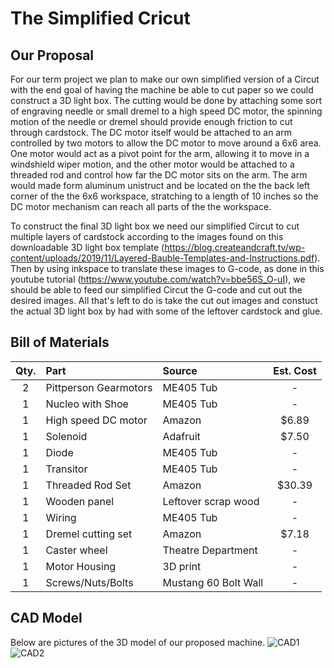 # The Simplified Cricut

## Our Proposal
For our term project we plan to make our own simplified version of a Circut with the end goal of having the machine be able to
cut paper so we could construct a 3D light box. The cutting would be done by attaching some sort of engraving needle or small dremel
to a high speed DC motor, the spinning motion of the needle or dremel should provide enough friction to cut through cardstock. The 
DC motor itself would be attached to an arm controlled by two motors to allow the DC motor to move around a 6x6 area. One motor would 
act as a pivot point for the arm, allowing it to move in a windshield wiper motion, and the other motor would be attached to a threaded
rod and control how far the DC motor sits on the arm. The arm would made form aluminum unistruct and be located on the the back left 
corner of the the 6x6 workspace, stratching to a length of 10 inches so the DC motor mechanism can reach all parts of the the workspace.

To construct the final 3D light box we need our simplified Circut to cut multiple layers of cardstock according to the images found on this 
downloadable 3D light box template (https://blog.createandcraft.tv/wp-content/uploads/2019/11/Layered-Bauble-Templates-and-Instructions.pdf).
Then by using inkspace to translate these images to G-code, as done in this youtube tutorial (https://www.youtube.com/watch?v=bbe56S_O-uI), 
we should be able to feed our simplified Circut the G-code and cut out the desired images. All that's left to do is take the cut out images 
and constuct the actual 3D light box by had with some of the leftover cardstock and glue.

## Bill of Materials 

| Qty. | Part                  | Source                | Est. Cost |
|:----:|:----------------------|:----------------------|:---------:|
|  2   | Pittperson Gearmotors | ME405 Tub             |     -     |
|  1   | Nucleo with Shoe      | ME405 Tub             |     -     |
|  1   | High speed DC motor   | Amazon                |   $6.89   |
|  1   | Solenoid              | Adafruit              |   $7.50   |
|  1   | Diode                 | ME405 Tub             |     -     |
|  1   | Transitor             | ME405 Tub             |     -     |
|  1   | Threaded Rod Set      | Amazon                |   $30.39  |
|  1   | Wooden panel          | Leftover scrap wood   |     -     |
|  1   | Wiring                | ME405 Tub             |     -     |
|  1   | Dremel cutting set    | Amazon                |   $7.18   |
|  1   | Caster wheel          | Theatre Department    |     -     |
|  1   | Motor Housing         | 3D print              |     -     |
|  1   | Screws/Nuts/Bolts     | Mustang 60 Bolt Wall  |     -     |

## CAD Model

Below are pictures of the 3D model of our proposed machine.
![CAD1](/../main/images/CAD1.PNG)
![CAD2](/../main/images/CAD2.PNG)

